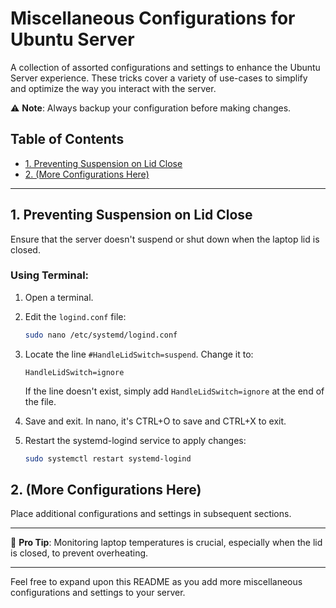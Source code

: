 
# Miscellaneous Configurations for Ubuntu Server

A collection of assorted configurations and settings to enhance the Ubuntu Server experience. These tricks cover a variety of use-cases to simplify and optimize the way you interact with the server.

:warning: **Note**: Always backup your configuration before making changes.

## Table of Contents

- [1. Preventing Suspension on Lid Close](#1-preventing-suspension-on-lid-close)
- [2. (More Configurations Here)](#2-more-configurations-here)
  
---

## 1. Preventing Suspension on Lid Close

Ensure that the server doesn't suspend or shut down when the laptop lid is closed.

### Using Terminal:

1. Open a terminal.

2. Edit the `logind.conf` file:

   ```bash
   sudo nano /etc/systemd/logind.conf
   ```

3. Locate the line `#HandleLidSwitch=suspend`. Change it to:

   ```
   HandleLidSwitch=ignore
   ```

   If the line doesn't exist, simply add `HandleLidSwitch=ignore` at the end of the file.

4. Save and exit. In nano, it's CTRL+O to save and CTRL+X to exit.

5. Restart the systemd-logind service to apply changes:

   ```bash
   sudo systemctl restart systemd-logind
   ```

## 2. (More Configurations Here)

Place additional configurations and settings in subsequent sections.

---

:pushpin: **Pro Tip**: Monitoring laptop temperatures is crucial, especially when the lid is closed, to prevent overheating.

---

Feel free to expand upon this README as you add more miscellaneous configurations and settings to your server.